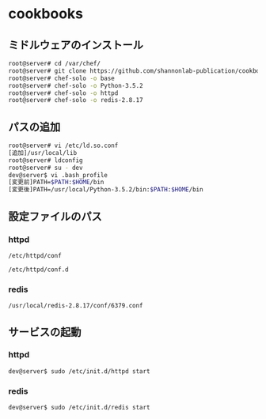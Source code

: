 # cookbooks

## ミドルウェアのインストール
```bash
root@server# cd /var/chef/
root@server# git clone https://github.com/shannonlab-publication/cookbooks.git
root@server# chef-solo -o base
root@server# chef-solo -o Python-3.5.2
root@server# chef-solo -o httpd
root@server# chef-solo -o redis-2.8.17
```

## パスの追加
```bash
root@server# vi /etc/ld.so.conf
[追加]/usr/local/lib
root@server# ldconfig
root@server# su - dev
dev@server$ vi .bash_profile
[変更前]PATH=$PATH:$HOME/bin
[変更後]PATH=/usr/local/Python-3.5.2/bin:$PATH:$HOME/bin
```


## 設定ファイルのパス

### httpd
`/etc/httpd/conf`

`/etc/httpd/conf.d`

### redis
`/usr/local/redis-2.8.17/conf/6379.conf`

## サービスの起動
### httpd

`dev@server$ sudo /etc/init.d/httpd start`

### redis

`dev@server$ sudo /etc/init.d/redis start`

